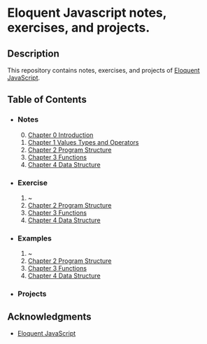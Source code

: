 # Eloquent Javascript notes, exercises, and projects.

## Description

This repository contains notes, exercises, and projects of [Eloquent JavaScript](https://eloquentjavascript.net/).

## Table of Contents

- ### Notes

  0. [Chapter 0 Introduction](notes/ch-0-introduction.md)
  1. [Chapter 1 Values Types and Operators](notes/ch-1-values-types-and-operator.md)
  2. [Chapter 2 Program Structure](notes/ch-2-program-structure.md)
  3. [Chapter 3 Functions](notes/ch-3-functions.md)
  4. [Chapter 4 Data Structure](notes/ch-4-data-structures.md)

- ### Exercise

  1. ~
  2. [Chapter 2 Program Structure](exercises/ch-2-program-structure.js)
  3. [Chapter 3 Functions](exercises/ch-3-functions.js)
  4. [Chapter 4 Data Structure](exercises/ch-4-data-structures.js)

- ### Examples

  1. ~
  2. [Chapter 2 Program Structure](examples/2-program-structure.html)
  3. [Chapter 3 Functions](examples/3-functions.html)
  4. [Chapter 4 Data Structure](examples/4-data-structures.html)

- ### Projects

## Acknowledgments

- [Eloquent JavaScript](https://eloquentjavascript.net/)
